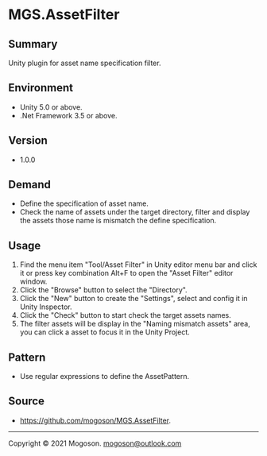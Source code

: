 ﻿# MGS.AssetFilter

## Summary
Unity plugin for asset name specification filter.

## Environment

- Unity 5.0 or above.
- .Net Framework 3.5 or above.

## Version

- 1.0.0

## Demand
- Define the specification of asset name.
- Check the name of assets under the target directory, filter and display the assets those name is mismatch the define specification.

## Usage
1. Find the menu item "Tool/Asset Filter" in Unity editor menu bar and click it or press key combination Alt+F to open the "Asset Filter" editor window.
2. Click the "Browse" button to select the "Directory".
3. Click the "New" button to create the "Settings", select and config it in Unity Inspector. 
4. Click the "Check" button to start check the target assets names.
5. The filter assets will be display in the "Naming mismatch assets" area, you can click a asset to focus it in the Unity Project.

## Pattern
- Use regular expressions to define the AssetPattern.

## Source
- https://github.com/mogoson/MGS.AssetFilter.

------

Copyright © 2021 Mogoson.	mogoson@outlook.com